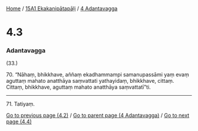 
[Home](/) / [15A1 Ekakanipātapāḷi](/tipitaka/15A1.md) / [4 Adantavagga](/tipitaka/15A1/4.md)

# 4.3

### Adantavagga

(33.)

70\. “Nāhaṃ, bhikkhave, aññaṃ ekadhammampi samanupassāmi yaṃ evaṃ aguttaṃ mahato anatthāya saṃvattati yathayidaṃ, bhikkhave, cittaṃ. Cittaṃ, bhikkhave, aguttaṃ mahato anatthāya saṃvattatī”ti.

---

71\. Tatiyaṃ.



[Go to previous page (4.2)](/tipitaka/15A1/4/4.2.md) / [Go to parent page (4 Adantavagga)](/tipitaka/15A1/4.md) / [Go to next page (4.4)](/tipitaka/15A1/4/4.4.md)


